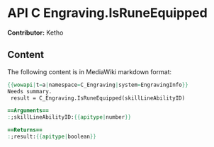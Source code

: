 # API C Engraving.IsRuneEquipped

**Contributor:** Ketho

## Content

The following content is in MediaWiki markdown format:

```mediawiki
{{wowapi|t=a|namespace=C_Engraving|system=EngravingInfo}}
Needs summary.
 result = C_Engraving.IsRuneEquipped(skillLineAbilityID)

==Arguments==
:;skillLineAbilityID:{{apitype|number}}

==Returns==
:;result:{{apitype|boolean}}
```